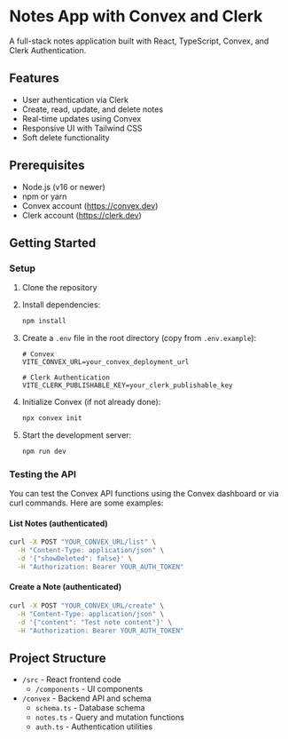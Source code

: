 # Notes App with Convex and Clerk

A full-stack notes application built with React, TypeScript, Convex, and Clerk Authentication.

## Features

- User authentication via Clerk
- Create, read, update, and delete notes
- Real-time updates using Convex
- Responsive UI with Tailwind CSS
- Soft delete functionality

## Prerequisites

- Node.js (v16 or newer)
- npm or yarn
- Convex account (https://convex.dev)
- Clerk account (https://clerk.dev)

## Getting Started

### Setup

1. Clone the repository
2. Install dependencies:
   ```bash
   npm install
   ```

3. Create a `.env` file in the root directory (copy from `.env.example`):
   ```
   # Convex
   VITE_CONVEX_URL=your_convex_deployment_url
   
   # Clerk Authentication
   VITE_CLERK_PUBLISHABLE_KEY=your_clerk_publishable_key
   ```

4. Initialize Convex (if not already done):
   ```bash
   npx convex init
   ```

5. Start the development server:
   ```bash
   npm run dev
   ```

### Testing the API

You can test the Convex API functions using the Convex dashboard or via curl commands. Here are some examples:

#### List Notes (authenticated)
```bash
curl -X POST "YOUR_CONVEX_URL/list" \
  -H "Content-Type: application/json" \
  -d '{"showDeleted": false}' \
  -H "Authorization: Bearer YOUR_AUTH_TOKEN"
```

#### Create a Note (authenticated)
```bash
curl -X POST "YOUR_CONVEX_URL/create" \
  -H "Content-Type: application/json" \
  -d '{"content": "Test note content"}' \
  -H "Authorization: Bearer YOUR_AUTH_TOKEN"
```

## Project Structure

- `/src` - React frontend code
  - `/components` - UI components
- `/convex` - Backend API and schema
  - `schema.ts` - Database schema
  - `notes.ts` - Query and mutation functions
  - `auth.ts` - Authentication utilities
